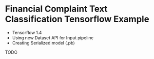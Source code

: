 # Financial Complaint Text Classification Tensorflow Example

- Tensorflow 1.4
- Using new Dataset API for Input pipeline
- Creating Serialized model (.pb)

TODO